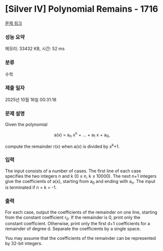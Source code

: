 # [Silver IV] Polynomial Remains - 1716 

[문제 링크](https://www.acmicpc.net/problem/1716) 

### 성능 요약

메모리: 33432 KB, 시간: 52 ms

### 분류

수학

### 제출 일자

2025년 10월 16일 00:31:18

### 문제 설명

<p>Given the polynomial</p>

<p style="text-align: center;">a(x) = a<sub>n</sub> x<sup>n</sup> + ... + a<sub>1</sub> x + a<sub>0</sub>,</p>

<p>compute the remainder r(x) when a(x) is divided by x<sup>k</sup>+1.</p>

### 입력 

 <p>The input consists of a number of cases. The first line of each case specifies the two integers n and k (0 ≤ n, k ≤ 10000). The next n+1 integers give the coefficients of a(x), starting from a<sub>0</sub> and ending with a<sub>n</sub>. The input is terminated if n = k = -1.</p>

### 출력 

 <p>For each case, output the coefficients of the remainder on one line, starting from the constant coefficient r<sub>0</sub>. If the remainder is 0, print only the constant coefficient. Otherwise, print only the first d+1 coefficients for a remainder of degree d. Separate the coefficients by a single space.</p>

<p>You may assume that the coefficients of the remainder can be represented by 32-bit integers.</p>

